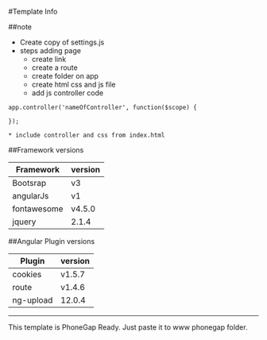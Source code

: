 #Template Info   

##note
* Create copy of settings.js
* steps adding page
	* create link
	* create a route
	* create folder on app
	* create html css and js file
	* add js controller code
```
app.controller('nameOfController', function($scope) {

});
```
	* include controller and css from index.html

##Framework versions

|Framework	| version|
|-----------|--------|
|Bootsrap	| v3	 |
|angularJs	| v1	 |
|fontawesome| v4.5.0 |
| jquery	| 2.1.4  |


##Angular Plugin versions

| Plugin	| version|
|-----------|--------|
| cookies	| v1.5.7 |
| route		| v1.4.6 |
| ng-upload	| 12.0.4 |
    
    
-------------------------------------

This template is PhoneGap Ready.
Just paste it to www phonegap folder.











